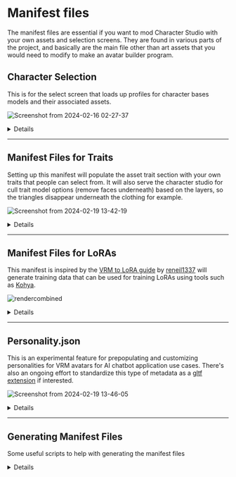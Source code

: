 # Manifest files

The manifest files are essential if you want to mod Character Studio with your own assets and selection screens. They are found in various parts of the project, and basically are the main file other than art assets that you would need to modify to make an avatar builder program.



## Character Selection

This is for the select screen that loads up profiles for character bases models and their associated assets.

![Screenshot from 2024-02-16 02-27-37](https://hackmd.io/_uploads/HkU6ZQWhT.png)

<details>

character-select

</details>

---

## Manifest Files for Traits

Setting up this manifest will populate the asset trait section with your own traits that people can select from. It will also serve the character studio for cull trait model options (remove faces underneath) based on the layers, so the triangles disappear underneath the clothing for example.

![Screenshot from 2024-02-19 13-42-19](https://hackmd.io/_uploads/By1NZXbhT.jpg)



<details>

character-traits
    
</details>


---

## Manifest Files for LoRAs

This manifest is inspired by the [VRM to LoRA guide](https://hackmd.io/@reneil1337/avatar-lora) by [reneil1337](https://github.com/reneil1337) will generate training data that can be used for training LoRAs using tools such as [Kohya](https://github.com/bmaltais/kohya_ss).

![rendercombined](https://hackmd.io/_uploads/H1OJTfb36.jpg)

<details>
    
vrm-to-lora
    
</details>
    
---

## Personality.json

This is an experimental feature for prepopulating and customizing personalities for VRM avatars for AI chatbot application use cases. There's also an ongoing effort to standardize this type of metadata as a [gltf extension](https://github.com/omigroup/gltf-extensions/tree/main/extensions/2.0/OMI_personality) if interested.

![Screenshot from 2024-02-19 13-46-05](https://hackmd.io/_uploads/B11GGmZnT.jpg)


<details>

ai-personalities

</details>
    

---

## Generating Manifest Files

Some useful scripts to help with generating the manifest files

<details>

generating-manifest

</details>
